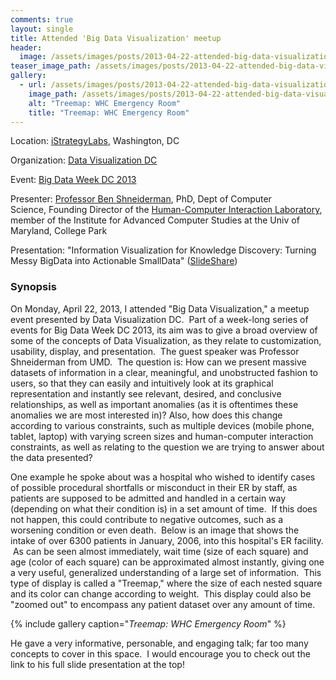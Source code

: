 ```yaml
---
comments: true
layout: single
title: Attended 'Big Data Visualization' meetup
header:
  image: /assets/images/posts/2013-04-22-attended-big-data-visualization-meetup/big-data-post-feature.png
teaser_image_path: /assets/images/posts/2013-04-22-attended-big-data-visualization-meetup/teaser.png
gallery:
  - url: /assets/images/posts/2013-04-22-attended-big-data-visualization-meetup/screen-shot-2014-04-26-at-12-12-15-pm.png
    image_path: /assets/images/posts/2013-04-22-attended-big-data-visualization-meetup/screen-shot-2014-04-26-at-12-12-15-pm.png
    alt: "Treemap: WHC Emergency Room"
    title: "Treemap: WHC Emergency Room"
---
```


Location: [iStrategyLabs](http://istrategylabs.com/), Washington, DC

Organization: [Data Visualization DC](http://www.meetup.com/Data-Visualization-DC/)

Event: [Big Data Week DC 2013](http://bigdataweek.com/washington/)

Presenter: [Professor Ben Shneiderman](http://www.cs.umd.edu/users/ben/), PhD, Dept of Computer Science, Founding Director of the [Human-Computer Interaction Laboratory](http://www.cs.umd.edu/hcil/), member of the Institute for Advanced Computer Studies at the Univ of Maryland, College Park

Presentation: "Information Visualization for Knowledge Discovery: Turning Messy BigData into Actionable SmallData" ([SlideShare](http://www.slideshare.net/BenShneiderman/info-vis-4222013dcvismeetupshneiderman))

### Synopsis

On Monday, April 22, 2013, I attended "Big Data Visualization," a meetup event presented by Data Visualization DC.  Part of a week-long series of events for Big Data Week DC 2013, its aim was to give a broad overview of some of the concepts of Data Visualization, as they relate to customization, usability, display, and presentation.  The guest speaker was Professor Shneiderman from UMD.  The question is: How can we present massive datasets of information in a clear, meaningful, and unobstructed fashion to users, so that they can easily and intuitively look at its graphical representation and instantly see relevant, desired, and conclusive relationships, as well as important anomalies (as it is oftentimes these anomalies we are most interested in)? Also, how does this change according to various constraints, such as multiple devices (mobile phone, tablet, laptop) with varying screen sizes and human-computer interaction constraints, as well as relating to the question we are trying to answer about the data presented?

One example he spoke about was a hospital who wished to identify cases of possible procedural shortfalls or misconduct in their ER by staff, as patients are supposed to be admitted and handled in a certain way (depending on what their condition is) in a set amount of time.  If this does not happen, this could contribute to negative outcomes, such as a worsening condition or even death.  Below is an image that shows the intake of over 6300 patients in January, 2006, into this hospital's ER facility.  As can be seen almost immediately, wait time (size of each square) and age (color of each square) can be approximated almost instantly, giving one a very useful, generalized understanding of a large set of information.  This type of display is called a "Treemap," where the size of each nested square and its color can change according to weight.  This display could also be "zoomed out" to encompass any patient dataset over any amount of time.

{% include gallery caption="*Treemap: WHC Emergency Room*" %}

He gave a very informative, personable, and engaging talk; far too many concepts to cover in this space.  I would encourage you to check out the link to his full slide presentation at the top!
